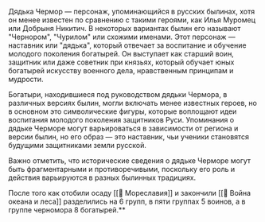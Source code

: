 
Дядька Чермор — персонаж, упоминающийся в русских былинах, хотя он менее известен по сравнению с такими героями, как Илья Муромец или Добрыня Никитич. В некоторых вариантах былин его называют "Чернором", "Чурилом" или схожими именами. Этот персонаж — наставник или "дядька", который отвечает за воспитание и обучение молодого поколения богатырей. Он выступает как старший воин, защитник или даже советник при князьях, который обучает юных богатырей искусству военного дела, нравственным принципам и мудрости.

Богатыри, находившиеся под руководством дядьки Чермора, в различных версиях былин, могли включать менее известных героев, но в основном это символические фигуры, которые воплощают идеи воспитания молодого поколения защитников Руси. Упоминания о дядьке Черморе могут варьироваться в зависимости от региона и версии былин, но его образ — это наставник, чьи ученики становятся будущими защитниками земли русской.

Важно отметить, что исторические сведения о дядьке Черморе могут быть фрагментарными и противоречивыми, поскольку его роль и действия варьируются в разных былинных традициях.

После того как отобили осаду [[📄 Мореславия]] и закончили [[📄 Война океана и леса]] разделились на 6 групп, в пяти группах 5 воинов, а в группе черномора 8 богатырей.**